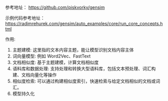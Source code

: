 参考地址： https://github.com/piskvorky/gensim

示例代码参考地址：
https://radimrehurek.com/gensim/auto_examples/core/run_core_concepts.html

作用:

1. 主题建模: 这里指的文本内容主题，能让模型识别文档内容主体
2. 词向量模型: 例如 Word2Vec、FastText
3. 文档相似度: 基于主题建模，计算文档相似度
4. 语料库和数据处理: 支持处理和转换大型语料库，包括文本预处理、词汇构建、文档向量化等操作
5. 相似度检索: 可以通过构建相似度索引，快速检索与给定文档相似的文档或词汇。
6. 模型持久化